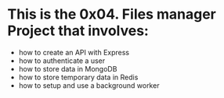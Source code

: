 # This is the 0x04. Files manager Project that involves:

- how to create an API with Express
- how to authenticate a user
- how to store data in MongoDB
- how to store temporary data in Redis
- how to setup and use a background worker

